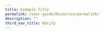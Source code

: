 ```yaml
---
title: Example Title
permalink: /user-guide/Resources/permalink/
description: ""
third_nav_title: Notify
---
```


